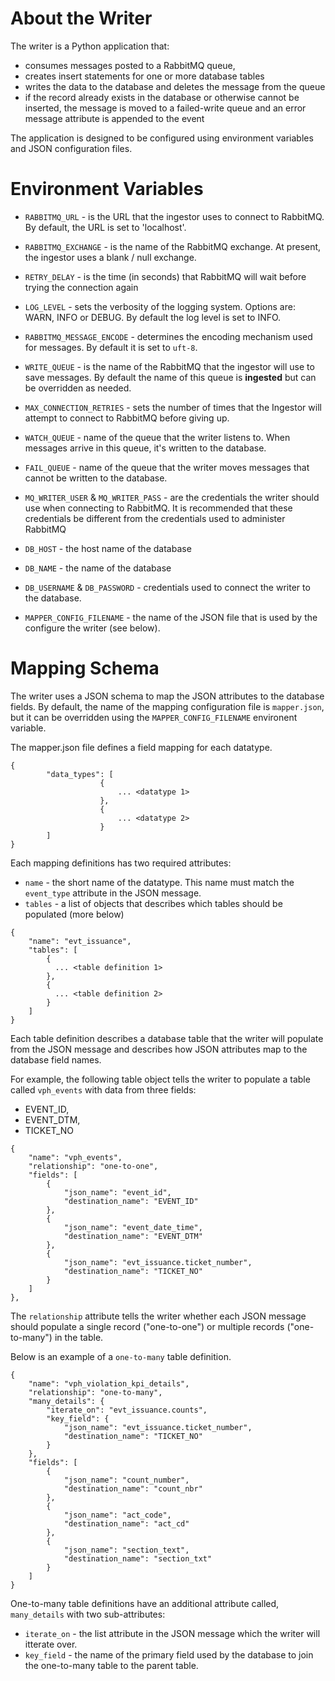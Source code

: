 # About the Writer

The writer is a Python application that:
 - consumes messages posted to a RabbitMQ queue,
 - creates insert statements for one or more database tables
 - writes the data to the database and deletes the message from the queue
 - if the record already exists in the database or otherwise cannot be inserted, 
 the message is moved to a failed-write queue and an error message attribute is appended to the event  
 
 The application is designed to be configured using environment variables and JSON configuration files.

 # Environment Variables

 - `RABBITMQ_URL` - is the URL that the ingestor uses to connect to RabbitMQ.  By default, the URL is set to 'localhost'.
 - `RABBITMQ_EXCHANGE` - is the name of the RabbitMQ exchange.  At present, the ingestor uses a blank / null exchange.   
 - `RETRY_DELAY` - is the time (in seconds) that RabbitMQ will wait before trying the connection again
 - `LOG_LEVEL` - sets the verbosity of the logging system. Options are: WARN, INFO or DEBUG. By default the log level is set to INFO.
 - `RABBITMQ_MESSAGE_ENCODE` - determines the encoding mechanism used for messages.  By default it is set to `uft-8`.
 - `WRITE_QUEUE` - is the name of the RabbitMQ that the ingestor will use to save messages.  By default the name of this queue is **ingested** but can 
 be overridden as needed.
 - `MAX_CONNECTION_RETRIES` - sets the number of times that the Ingestor will attempt to connect to RabbitMQ before giving up.
  
 - `WATCH_QUEUE` - name of the queue that the writer listens to. When messages arrive in this queue, it's written to the database.
 - `FAIL_QUEUE` - name of the queue that the writer moves messages that cannot be written to the database. 
 - `MQ_WRITER_USER` & `MQ_WRITER_PASS` - are the credentials the writer should use when connecting to RabbitMQ.  It is recommended that these credentials be different from the credentials used to administer RabbitMQ
  
 - `DB_HOST` - the host name of the database
 - `DB_NAME` - the name of the database
 - `DB_USERNAME` & `DB_PASSWORD` - credentials used to connect the writer to the database.
 - `MAPPER_CONFIG_FILENAME` - the name of the JSON file that is used by the configure the writer (see below).


  # Mapping Schema

The writer uses a JSON schema to map the JSON attributes to the database fields.  By default, the name of the mapping configuration file is `mapper.json`, but it can be overridden using the `MAPPER_CONFIG_FILENAME` environent variable.

The mapper.json file defines a field mapping for each datatype.

```
{
        "data_types": [
                    {
                        ... <datatype 1> 
                    },
                    {
                        ... <datatype 2>
                    }
        ]
}
```

Each mapping definitions has two required attributes:
 - `name` - the short name of the datatype.  This name must match the `event_type` attribute in the JSON message. 
 - `tables` - a list of objects that describes which tables should be populated (more below)


```
{
    "name": "evt_issuance",
    "tables": [
        { 
          ... <table definition 1>
        },
        { 
          ... <table definition 2>
        }
    ]
}
```

Each table definition describes a database table that the writer will populate from the JSON message and describes how JSON attributes map to the database field names.

For example, the following table object tells the writer to populate a table called `vph_events` with data from three fields:
 - EVENT_ID,
 - EVENT_DTM,
 - TICKET_NO

```
{
    "name": "vph_events",
    "relationship": "one-to-one",
    "fields": [
        {
            "json_name": "event_id",
            "destination_name": "EVENT_ID"
        },
        {
            "json_name": "event_date_time",
            "destination_name": "EVENT_DTM"
        },
        {
            "json_name": "evt_issuance.ticket_number",
            "destination_name": "TICKET_NO"
        }
    ]
},
```

The `relationship` attribute tells the writer whether each JSON message should populate a single record ("one-to-one") or multiple records ("one-to-many") in the table.

Below is an example of a `one-to-many` table definition.  

```
{
    "name": "vph_violation_kpi_details",
    "relationship": "one-to-many",
    "many_details": {
        "iterate_on": "evt_issuance.counts",
        "key_field": {
            "json_name": "evt_issuance.ticket_number",
            "destination_name": "TICKET_NO"
        }
    },
    "fields": [
        {
            "json_name": "count_number",
            "destination_name": "count_nbr"
        },
        {
            "json_name": "act_code",
            "destination_name": "act_cd"
        },
        {
            "json_name": "section_text",
            "destination_name": "section_txt"
        }
    ]
}
```

One-to-many table definitions have an additional attribute called, `many_details` with two sub-attributes:
 - `iterate_on` - the list attribute in the JSON message which the writer will itterate over.
 - `key_field` - the name of the primary field used by the database to join the one-to-many table to the parent table.
